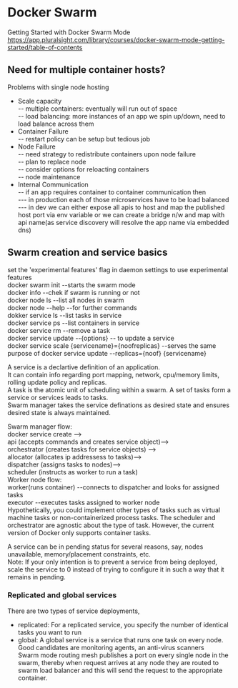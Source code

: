# Docker Swarm 
Getting Started with Docker Swarm Mode  
https://app.pluralsight.com/library/courses/docker-swarm-mode-getting-started/table-of-contents

## Need for multiple container hosts?
Problems with single node hosting  
- Scale capacity   
-- multiple containers: eventually will run out of space  
-- load balancing: more instances of an app we spin up/down, need to load balance across them  
- Container Failure  
-- restart policy can be setup but tedious job  
- Node Failure  
-- need strategy to redistribute containers upon node failure  
-- plan to replace node  
-- consider options for reloacting containers  
-- node maintenance  
- Internal Communication  
-- if an app requires container to container communication then   
  --- in production each of those microservices have to be load balanced  
  --- in dev we can either expose all apis to host and map the published host port via env variable 
      or we can create a bridge n/w and map with api name(as service discovery will resolve the app name via embedded dns)

## Swarm creation and service basics
set the 'experimental features' flag in daemon settings to use experimental features    
docker swarm init --starts the swarm mode   
docker info --chek if swarm is running or not  
docker node ls --list all nodes in swarm  
docker node --help --for further commands  
dokker service ls --list tasks in service  
docker service ps --list containers in service  
docker service rm --remove a task   
docker service update --{options} -- to update a service  
docker service scale {servicename}={noofreplicas} --serves the same purpose of docker service update --replicas={noof} {servicename}  

A service is a declartive definition of an application.      
It can contain info regarding port mapping, network, cpu/memory limits, rolling update policy and replicas.     
A task is the atomic unit of scheduling within a swarm. A set of tasks form a service or services leads to tasks.  
Swarm manager takes the service definations as desired state and ensures desired state is always maintained. 

Swarm manager flow:   
docker service create -->   
api (accepts commands and creates service object)-->   
orchestrator (creates tasks for service objects) -->   
allocator (allocates ip addressess to tasks)-->   
dispatcher (assigns tasks to nodes)-->   
scheduler (instructs as worker to run a task)  
Worker node flow:  
worker(runs container) --connects to dispatcher and looks for assigned tasks  
executor --executes tasks assigned to worker node  
Hypothetically, you could implement other types of tasks such as virtual machine tasks or non-containerized process tasks. The scheduler and orchestrator are agnostic about the type of task. However, the current version of Docker only supports container tasks.  

A service can be in pending status for several reasons, say, nodes unavailable, memory/placement constraints, etc.  
Note: If your only intention is to prevent a service from being deployed, scale the service to 0 instead of trying to configure it in such a way that it remains in pending.  

### Replicated and global services
There are two types of service deployments, 
- replicated: For a replicated service, you specify the number of identical tasks you want to run  
- global: A global service is a service that runs one task on every node.  Good candidates are monitoring agents, an anti-virus scanners     
Swarm mode routing mesh publishes a port on every single node in the swarm, thereby when request arrives at any node they are routed to swarm load balancer and this will send the request to the appropriate container.



